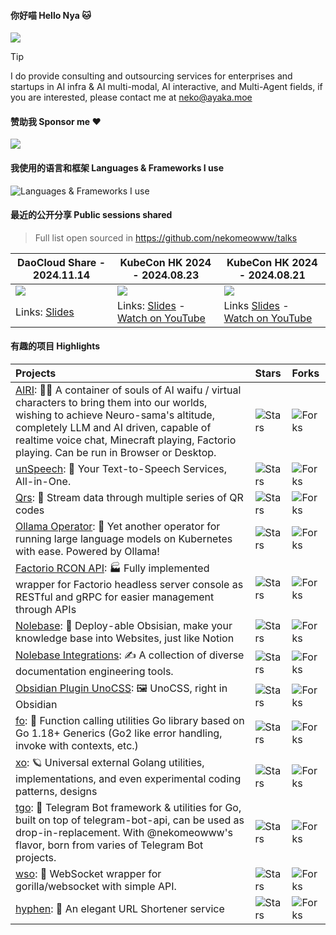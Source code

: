 #### 你好喵 Hello Nya 🐱

<a href="#stats" align="center">
  <picture>
    <source 
      srcset="https://github-readme-stats.vercel.app/api?username=nekomeowww&count_private=true&show_icons=true&include_all_commits=true&show_owner=true&theme=github_dark&hide_border=true&bg_color=00000000"
      media="(prefers-color-scheme: dark)"
    />
    <source
      srcset="https://github-readme-stats.vercel.app/api?username=nekomeowww&count_private=true&show_icons=true&include_all_commits=true&show_owner=true&theme=default&hide_border=true&bg_color=00000000"
      media="(prefers-color-scheme: light), (prefers-color-scheme: no-preference)"
    />
    <img src="https://github-readme-stats.vercel.app/api?username=nekomeowww&count_private=true&show_icons=true&include_all_commits=true&show_owner=true&theme=transparent" />
  </picture>
</a>

> [!TIP]  
> I do provide consulting and outsourcing services for enterprises and startups in AI infra & AI multi-modal, AI interactive, and Multi-Agent fields, if you are interested, please contact me at [neko@ayaka.moe](mailto:neko@ayaka.moe)

#### 赞助我 Sponsor me ❤️

[![](https://img.shields.io/badge/爱发电-赞助_Neko_Ayaka-blueviolet.svg?style=flat-square)](https://afdian.com/a/ayakaneko)

#### 我使用的语言和框架 Languages & Frameworks I use

![Languages & Frameworks I use](https://skillicons.dev/icons?i=go,ts,vue,k8s,python,rust,lua,vite,pytorch,nuxtjs,tailwind,prisma,graphql,rollupjs)


#### 最近的公开分享 Public sessions shared

> Full list open sourced in https://github.com/nekomeowww/talks

| DaoCloud Share - 2024.11.14 | KubeCon HK 2024 - 2024.08.23 | KubeCon HK 2024 - 2024.08.21 |
| --- | --- | --- |
| ![](https://github.com/user-attachments/assets/e82484ce-58d1-4e9d-a0dd-2c9c616b0da5) | ![](https://i.ytimg.com/vi/XWjZQfSXKDg/hq720.jpg) | ![](https://i.ytimg.com/vi/SlRMvDUY7lI/hq720.jpg) |
| Links: [Slides](https://talks.ayaka.io/nekoayaka/2024-11-14-deep-dive-llm-era-of-post-training/) | Links: [Slides](https://talks.ayaka.io/nekoayaka/2024-08-23-kubecon-hk/) - [Watch on YouTube](https://www.youtube.com/watch?v=XWjZQfSXKDg) | Links [Slides](https://baizeai.github.io/talks/2024-08-21-kubecon-hk/) - [Watch on YouTube](https://www.youtube.com/watch?v=SlRMvDUY7lI) |

#### 有趣的项目 Highlights

|Projects|Stars|Forks|
|:---|:---|:---|
|[AIRI](https://github.com/moeru-ai/airi): 💖🧸 A container of souls of AI waifu / virtual characters to bring them into our worlds, wishing to achieve Neuro-sama's altitude, completely LLM and AI driven, capable of realtime voice chat, Minecraft playing, Factorio playing. Can be run in Browser or Desktop. | ![Stars](https://img.shields.io/github/stars/moeru-ai/airi?style=flat-square&labelColor=343b41) | ![Forks](https://img.shields.io/github/forks/moeru-ai/airi?style=flat-square&labelColor=343b41) | 
|[unSpeech](https://github.com/moeru-ai/unspeech): 💬 Your Text-to-Speech Services, All-in-One. | ![Stars](https://img.shields.io/github/stars/moeru-ai/unspeech?style=flat-square&labelColor=343b41) | ![Forks](https://img.shields.io/github/forks/moeru-ai/unspeech?style=flat-square&labelColor=343b41) | 
|[Qrs](https://github.com/qifi-dev/qrs): 📱 Stream data through multiple series of QR codes | ![Stars](https://img.shields.io/github/stars/qifi-dev/qrs?style=flat-square&labelColor=343b41) | ![Forks](https://img.shields.io/github/forks/qifi-dev/qrs?style=flat-square&labelColor=343b41) | 
|[Ollama Operator](https://github.com/nekomeowww/ollama-operator): 🐫 Yet another operator for running large language models on Kubernetes with ease. Powered by Ollama! |![Stars](https://img.shields.io/github/stars/nekomeowww/ollama-operator?style=flat-square&labelColor=343b41)|![Forks](https://img.shields.io/github/forks/nekomeowww/ollama-operator?style=flat-square&labelColor=343b41)|
|[Factorio RCON API](https://github.com/nekomeowww/factorio-rcon-api): 🏭 Fully implemented wrapper for Factorio headless server console as RESTful and gRPC for easier management through APIs |![Stars](https://img.shields.io/github/stars/nekomeowww/factorio-rcon-api?style=flat-square&labelColor=343b41)|![Forks](https://img.shields.io/github/forks/nekomeowww/factorio-rcon-api?style=flat-square&labelColor=343b41)|
|[Nolebase](https://github.com/nolebase/nolebase): 🗿 Deploy-able Obsisian, make your knowledge base into Websites, just like Notion |![Stars](https://img.shields.io/github/stars/nolebase/nolebase?style=flat-square&labelColor=343b41)|![Forks](https://img.shields.io/github/forks/nolebase/nolebase?style=flat-square&labelColor=343b41)|
|[Nolebase Integrations](https://github.com/nolebase/integrations): ✍️ A collection of diverse documentation engineering tools. |![Stars](https://img.shields.io/github/stars/nolebase/integrations?style=flat-square&labelColor=343b41)|![Forks](https://img.shields.io/github/forks/nolebase/integrations?style=flat-square&labelColor=343b41)|
|[Obsidian Plugin UnoCSS](https://github.com/nolebase/obsidian-plugin-unocss): 🖼️ UnoCSS, right in Obsidian |![Stars](https://img.shields.io/github/stars/nolebase/obsidian-plugin-unocss?style=flat-square&labelColor=343b41)|![Forks](https://img.shields.io/github/forks/nolebase/obsidian-plugin-unocss?style=flat-square&labelColor=343b41)|
|[fo](https://github.com/nekomeowww/fo): 🎺 Function calling utilities Go library based on Go 1.18+ Generics (Go2 like error handling, invoke with contexts, etc.) |![Stars](https://img.shields.io/github/stars/nekomeowww/fo?style=flat-square&labelColor=343b41)|![Forks](https://img.shields.io/github/forks/nekomeowww/fo?style=flat-square&labelColor=343b41)|
|[xo](https://github.com/nekomeowww/xo): 🪐 Universal external Golang utilities, implementations, and even experimental coding patterns, designs |![Stars](https://img.shields.io/github/stars/nekomeowww/xo?style=flat-square&labelColor=343b41)|![Forks](https://img.shields.io/github/forks/nekomeowww/xo?style=flat-square&labelColor=343b41)|
|[tgo](https://github.com/nekomeowww/tgo): 🤖 Telegram Bot framework & utilities for Go, built on top of telegram-bot-api, can be used as drop-in-replacement. With @nekomeowww's flavor, born from varies of Telegram Bot projects. |![Stars](https://img.shields.io/github/stars/nekomeowww/tgo?style=flat-square&labelColor=343b41)|![Forks](https://img.shields.io/github/forks/nekomeowww/tgo?style=flat-square&labelColor=343b41)|
|[wso](https://github.com/nekomeowww/wso): 🌈 WebSocket wrapper for gorilla/websocket with simple API. |![Stars](https://img.shields.io/github/stars/nekomeowww/wso?style=flat-square&labelColor=343b41)|![Forks](https://img.shields.io/github/forks/nekomeowww/wso?style=flat-square&labelColor=343b41)|
|[hyphen](https://github.com/nekomeowww/hyphen): 🔗 An elegant URL Shortener service |![Stars](https://img.shields.io/github/stars/nekomeowww/hyphen?style=flat-square&labelColor=343b41)|![Forks](https://img.shields.io/github/forks/nekomeowww/hyphen?style=flat-square&labelColor=343b41)|
